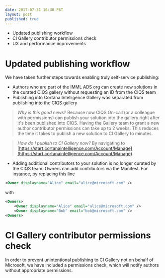 ```yaml
--- 
date: 2017-07-31 16:30 PST
layout: post
published: true
---
```


- Updated publishing workflow
- CI Gallery contributor permissions check
- UX and performance improvements

<!--more-->

# Updated publishing workflow

We have taken further steps towards enabling truly self-service publishing:

- Authors who are part of the IMML ADS org can create new solutions in the curated CIQS gallery without requesting an ID from the CIQS team
- Publishing into Cortana Intelligence Gallery was separated from publishing into the CIQS gallery

> *Why is this good news?* Because now CIQS On-call (or a colleague with permissions) can publish your solution into the gallery right after it's been published into CIQS. Having the Gallery team to grant a new author contributor permissions can take up to 2 weeks. This reduces the time it takes to publish a new solution to CI Gallery to minutes. 

> *How do I publish to CI Gallery now?* By navigating to [https://start.cortanaintelligence.com/Account/Manage](https://start.cortanaintelligence.com/Account/Manage)

- Adding additional contributors to your solution is no longer curated by the CIQS team. Owners can add contributors via the Manifest. For instance, by replacing this line

```xml
<Owner displayname="Alice" email="alice@microsoft.com" />
```

with

```xml
<Owners>
    <Owner displayname="Alice" email="alice@microsoft.com" />
    <Owner displayname="Bob" email="bob@microsoft.com" />
<Owners>
```

# CI Gallery contributor permissions check

In order to prevent unintentional publishing to CI Gallery not on behalf of Microsoft, we have included a permissions check, which will notify authors without appropriate permissions.

